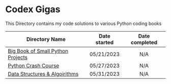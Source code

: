 
# Codex Gigas

This Directory contains my code solutions to various Python coding books



| Directory Name                                                                      | Date started | Date completed |
|-------------------------------------------------------------------------------------|:------------:|:--------------:|
| [Big Book of Small Python Projects](codex_gigas/big_book_of_small_python_projects/) |  05/21/2023  |      N/A       |
| [Python Crash Course](codex_gigas/python_crash_course/)                             |  05/27/2023  |      N/A       |
| [Data Structures & Algoirithms](codex_gigas/datastructures_and_algorithms/)         |  05/31/2023  |      N/A       |
